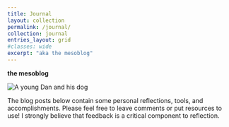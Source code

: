 ```yaml
---
title: Journal
layout: collection
permalink: /journal/
collection: journal
entries_layout: grid
#classes: wide
excerpt: "aka the mesoblog"
---
```


**the mesoblog**

![A young Dan and his dog][dan-and-dog]

The blog posts below contain some personal reflections, tools, and accomplishments. Please feel free to leave comments or put resources to use! I strongly believe that feedback is a critical component to reflection.

[dan-and-dog]: https://lh3.googleusercontent.com/pw/AMWts8Bu9UXmI7FX5XCxVPf3_tbSZUhyocGbOiMe2DiZqv0afOWij7UbQkRg6OFb5acBiR-ftCDbEFPawl2Z_gjGPIiE99IucrJDf9jc9OmoWlZApaETEakfpTnXfcPoiizW7yhfxt3Y43ncTEa1rhqDiKCesg=w800-h450-s-no?authuser=0